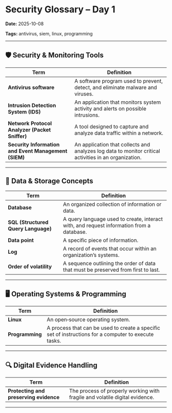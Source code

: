 # Security Glossary – Day 1
**Date:** 2025-10-08 

**Tags:** antivirus, siem, linux, programming 

---

## 🛡️ Security & Monitoring Tools  

| Term | Definition |
|------|------------|
| **Antivirus software** | A software program used to prevent, detect, and eliminate malware and viruses. |
| **Intrusion Detection System (IDS)** | An application that monitors system activity and alerts on possible intrusions. |
| **Network Protocol Analyzer (Packet Sniffer)** | A tool designed to capture and analyze data traffic within a network. |
| **Security Information and Event Management (SIEM)** | An application that collects and analyzes log data to monitor critical activities in an organization. |

---

## 💾 Data & Storage Concepts  

| Term | Definition |
|------|------------|
| **Database** | An organized collection of information or data. |
| **SQL (Structured Query Language)** | A query language used to create, interact with, and request information from a database. |
| **Data point** | A specific piece of information. |
| **Log** | A record of events that occur within an organization’s systems. |
| **Order of volatility** | A sequence outlining the order of data that must be preserved from first to last. |

---

## 🖥️ Operating Systems & Programming  

| Term | Definition |
|------|------------|
| **Linux** | An open‑source operating system. |
| **Programming** | A process that can be used to create a specific set of instructions for a computer to execute tasks. |

---

## 🔍 Digital Evidence Handling  

| Term | Definition |
|------|------------|
| **Protecting and preserving evidence** | The process of properly working with fragile and volatile digital evidence. |

---

